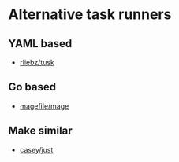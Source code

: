 # Alternative task runners

## YAML based

- [rliebz/tusk][tusk]

## Go based

- [magefile/mage][mage]

## Make similar

- [casey/just][just]

[tusk]: https://github.com/rliebz/tusk
[mage]: https://github.com/magefile/mage
[just]: https://github.com/casey/just
